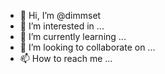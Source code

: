 - 👋 Hi, I’m @dimmset
- 👀 I’m interested in ...
- 🌱 I’m currently learning ...
- 💞️ I’m looking to collaborate on ...
- 📫 How to reach me ...

<!---
dimmset/dimmset is a ✨ special ✨ repository because its `README.md` (this file) appears on your GitHub profile.
You can click the Preview link to take a look at your changes.
--->
